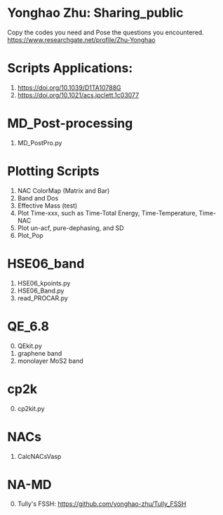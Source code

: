 # Yonghao Zhu: Sharing_public
Copy the codes you need and Pose the questions you encountered.
https://www.researchgate.net/profile/Zhu-Yonghao  
# Scripts Applications: 
1. https://doi.org/10.1039/D1TA10788G
2. https://doi.org/10.1021/acs.jpclett.1c03077
# MD_Post-processing
1. MD_PostPro.py
# Plotting Scripts
1. NAC ColorMap (Matrix and Bar)
2. Band and Dos
3. Effective Mass (test)
4. Plot Time-xxx, such as Time-Total Energy, Time-Temperature, Time-NAC
5. Plot un-acf, pure-dephasing, and SD
6. Plot_Pop
# HSE06_band
1. HSE06_kpoints.py
2. HSE06_Band.py
3. read_PROCAR.py
# QE_6.8
0. QEkit.py
1. graphene band
2. monolayer MoS2 band
# cp2k
0. cp2kit.py
# NACs
1. CalcNACsVasp
# NA-MD
0. Tully's FSSH: https://github.com/yonghao-zhu/Tully_FSSH